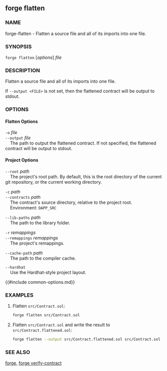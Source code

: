 ## forge flatten

### NAME

forge-flatten - Flatten a source file and all of its imports into one file.

### SYNOPSIS

``forge flatten`` [*options*] *file*

### DESCRIPTION

Flatten a source file and all of its imports into one file.

If `--output <FILE>` is not set, then the flattened contract will be output to stdout.

### OPTIONS

#### Flatten Options

`-o` *file*  
`--output` *file*  
&nbsp;&nbsp;&nbsp;&nbsp;The path to output the flattened contract. If not specified, the flattened contract will be output to stdout.

#### Project Options

`--root` *path*  
&nbsp;&nbsp;&nbsp;&nbsp;The project's root path. By default, this is the root directory of the current git repository, or the current working directory.

`-c` *path*  
`--contracts` *path*  
&nbsp;&nbsp;&nbsp;&nbsp;The contract's source directory, relative to the project root.  
&nbsp;&nbsp;&nbsp;&nbsp;Environment: `DAPP_SRC`

`--lib-paths` *path*  
&nbsp;&nbsp;&nbsp;&nbsp;The path to the library folder.

`-r` *remappings*  
`--remappings` *remappings*  
&nbsp;&nbsp;&nbsp;&nbsp;The project's remappings.

`--cache-path` *path*  
&nbsp;&nbsp;&nbsp;&nbsp;The path to the compiler cache.

`--hardhat`  
&nbsp;&nbsp;&nbsp;&nbsp;Use the Hardhat-style project layout.

{{#include common-options.md}}

### EXAMPLES

1. Flatten `src/Contract.sol`:
    ```sh
    forge flatten src/Contract.sol
    ```

2. Flatten `src/Contract.sol` and write the result to `src/Contract.flattened.sol`:
    ```sh
    forge flatten --output src/Contract.flattened.sol src/Contract.sol
    ```


### SEE ALSO

[forge](./forge.md), [forge verify-contract](./forge-verify-contract.md)
